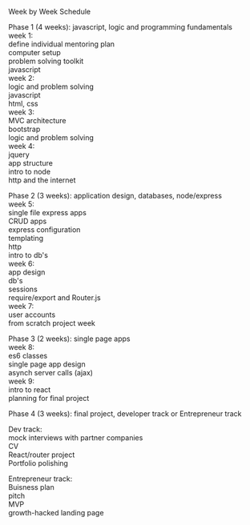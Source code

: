 Week by Week Schedule

Phase 1 (4 weeks):  javascript, logic and programming fundamentals  
  week 1:   
    define individual mentoring plan  
    computer setup  
    problem solving toolkit  
    javascript   
  week 2:  
    logic and problem solving  
    javascript   
    html, css  
  week 3:  
    MVC architecture  
    bootstrap  
    logic and problem solving   
  week 4:  
    jquery  
    app structure  
    intro to node  
    http and the internet   
      
Phase 2 (3 weeks):  application design, databases, node/express  
  week 5:  
    single file express apps  
    CRUD apps  
    express configuration  
    templating  
    http  
    intro to db's  
  week 6:  
    app design  
    db's  
    sessions   
    require/export and Router.js  
  week 7:  
    user accounts  
    from scratch project week  
      
Phase 3 (2 weeks):  single page apps  
  week 8:  
    es6 classes  
    single page app design  
    asynch server calls (ajax)  
  week 9:  
    intro to react  
    planning for final project  
      
Phase 4 (3 weeks):  final project, developer track or Entrepreneur track  
   
 Dev track:  
    mock interviews with partner companies  
    CV  
    React/router project  
    Portfolio polishing  
   
 Entrepreneur track:  
    Buisness plan  
    pitch  
    MVP  
    growth-hacked landing page  










